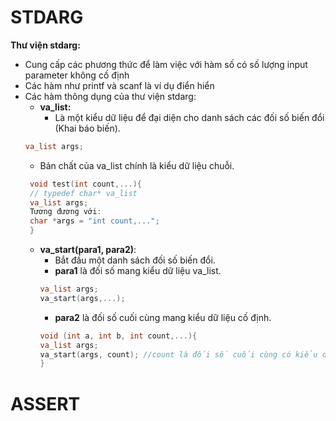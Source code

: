 # STDARG
****Thư viện stdarg:****
- Cung cấp các phương thức để làm việc với hàm số có số lượng input parameter không cố định
- Các hàm như printf và scanf là ví dụ điển hiển
- Các hàm thông dụng của thư viện stdarg:
  - **va_list:**
    - Là một kiểu dữ liệu để đại diện cho danh sách các đối số biến đổi (Khai báo biến).
  ```cpp
  va_list args;
  ```
    - Bản chất của va_list chính là kiểu dữ liệu chuỗi.
  ```cpp
   void test(int count,...){ 
   // typedef char* va_list
   va_list args;
   Tương đương với:
   char *args = "int count,..."; 
   } 
  ```
  - **va_start(para1, para2)**:
    - Bắt đầu một danh sách đối số biến đổi.
    - **para1** là đối số mang kiểu dữ liệu va_list.
    ```cpp
    va_list args;
    va_start(args,...);
    ```
    - **para2** là đối số cuối cùng mang kiểu dữ liệu cố định.
    ```cpp
    void (int a, int b, int count,...){
    va_list args;
    va_start(args, count); //count là đối số cuối cùng có kiểu dữ liệu cố định int. Đồng thời       đối số này cũng giúp xác số lượng phần tử tham số tự do.
    }
    ```
# ASSERT
